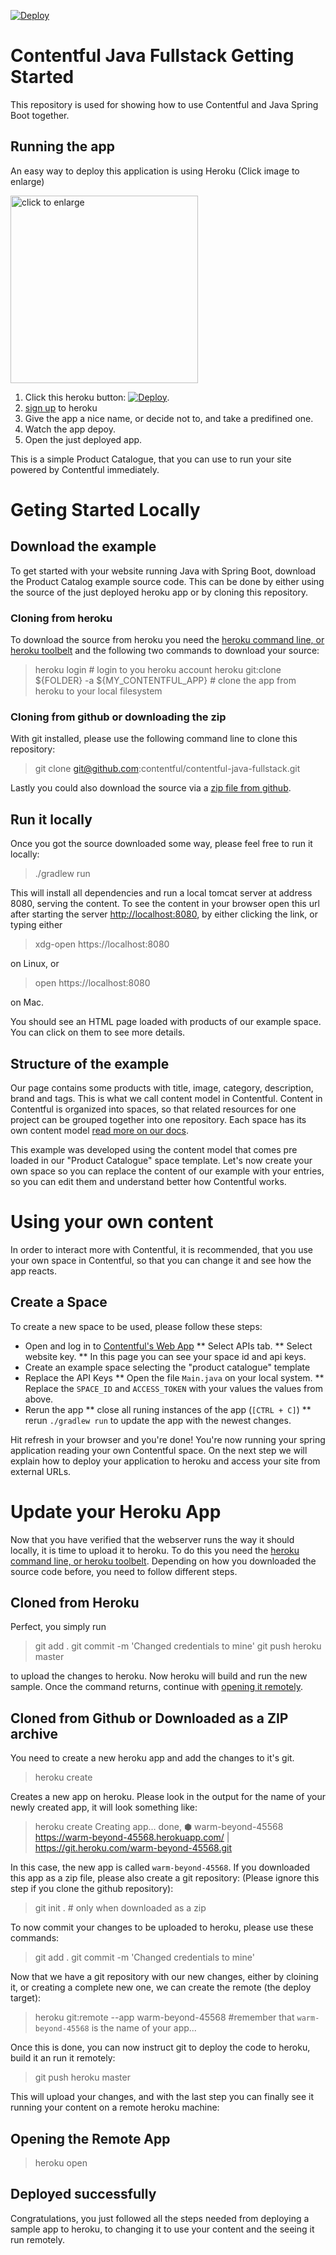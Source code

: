 [![Deploy](https://www.herokucdn.com/deploy/button.svg)](https://heroku.com/deploy?template=https://github.com/contentful/contentful-java-fullstack)

Contentful Java Fullstack Getting Started
=========================================

This repository is used for showing how to use Contentful and Java Spring Boot together.

## Running the app

An easy way to deploy this application is using Heroku (Click image to enlarge)


<img src="/assets/deploying-to-heroku.gif" alt="click to enlarge" height="300">


1. Click this heroku button: [![Deploy](https://www.herokucdn.com/deploy/button.svg)](https://heroku.com/deploy).
1. [sign up](https://id.heroku.com/signup/www-header) to heroku
1. Give the app a nice name, or decide not to, and take a predifined one.
1. Watch the app depoy.
1. Open the just deployed app.

This is a simple Product Catalogue, that you can use to run your site powered by Contentful immediately.

# Geting Started Locally

## Download the example

To get started with your website running Java with Spring Boot, download the Product Catalog example source code. This can be done by either using the source of the just deployed heroku app or by cloning this repository.

### Cloning from heroku

To download the source from heroku you need the [heroku command line, or heroku toolbelt](https://devcenter.heroku.com/articles/heroku-command-line) and the following two commands to download your source:

> heroku login # login to you heroku account
> heroku git:clone ${FOLDER} -a ${MY_CONTENTFUL_APP} # clone the app from heroku to your local filesystem

### Cloning from github or downloading the zip

With git installed, please use the following command line to clone this repository:

> git clone git@github.com:contentful/contentful-java-fullstack.git

Lastly you could also download the source via a [zip file from github](https://github.com/contentful/contentful-java-fullstack/archive/master.zip).

## Run it locally

Once you got the source downloaded some way, please feel free to run it locally:

> ./gradlew run

This will install all dependencies and run a local tomcat server at address 8080, serving the content. To see the content in your browser open this url after starting the server [http://localhost:8080](http://localhost:8080), by either clicking the link, or typing either

> xdg-open https://localhost:8080

on Linux, or

> open https://localhost:8080

on Mac.

You should see an HTML page loaded with products of our example space. You can click on them to see more details.


## Structure of the example

Our page contains some products with title, image, category, description, brand and tags. This is what we call content model in Contentful.
Content in Contentful is organized into spaces, so that related resources for one project can be grouped together into one repository. Each space has its own content model [read more on our docs](https://www.contentful.com/developers/docs/concepts/data-model/).

This example was developed using the content model that comes pre loaded in our "Product Catalogue" space template.
Let\'s now create your own space so you can replace the content of our example with your entries, so you can edit them and understand better how Contentful works.

# Using your own content

In order to interact more with Contentful, it is recommended, that you use your own space in Contentful, so that you can change it and see how the app reacts.

## Create a Space

To create a new space to be used, please follow these steps:

* Open and log in to [Contentful's Web App](https://app.contentful.com)
** Select APIs tab.
** Select website key.
** In this page you can see your space id and api keys.
* Create an example space selecting the "product catalogue" template
* Replace the API Keys
** Open the file `Main.java` on your local system.
** Replace the `SPACE_ID` and `ACCESS_TOKEN` with your values the values from above.
* Rerun the app
** close all runing instances of the app (`[CTRL + C]`)
** rerun `./gradlew run` to update the app with the newest changes.

Hit refresh in your browser and you\'re done! You\'re now running your spring application reading your own Contentful space.
On the next step we will explain how to deploy your application to heroku and access your site from external URLs.

# Update your Heroku App

Now that you have verified that the webserver runs the way it should locally, it is time to upload it to heroku. To do this you need the [heroku command line, or heroku toolbelt](https://devcenter.heroku.com/articles/heroku-command-line). Depending on how you downloaded the source code before, you need to follow different steps.

## Cloned from Heroku

Perfect, you simply run

> git add .
> git commit -m 'Changed credentials to mine'
> git push heroku master

to upload the changes to heroku. Now heroku will build and run the new sample. Once the command returns, continue with [opening it remotely](#opening-the-remote-app).

## Cloned from Github or Downloaded as a ZIP archive

You need to create a new heroku app and add the changes to it's git.

> heroku create

Creates a new app on heroku. Please look in the output for the name of your newly created app, it will look something like:

> heroku create
> Creating app... done, ⬢ warm-beyond-45568
> https://warm-beyond-45568.herokuapp.com/ | https://git.heroku.com/warm-beyond-45568.git

In this case, the new app is called `warm-beyond-45568`. If you downloaded this app as a zip file, please also create a git repository: (Please ignore this step if you clone the github repository):

> git init . # only when downloaded as a zip

To now commit your changes to be uploaded to heroku, please use these commands:

> git add .
> git commit -m 'Changed credentials to mine'

Now that we have a git repository with our new changes, either by cloining it, or creating a complete new one, we can create the remote (the deploy target):

> heroku git:remote --app warm-beyond-45568 #remember that `warm-beyond-45568` is the name of your app...

Once this is done, you can now instruct git to deploy the code to heroku, build it an run it remotely:

> git push heroku master

This will upload your changes, and with the last step you can finally see it running your content on a remote heroku machine:

## Opening the Remote App

> heroku open

## Deployed successfully

Congratulations, you just followed all the steps needed from deploying a sample app to heroku, to changing it to use your content and the seeing it run remotely.
